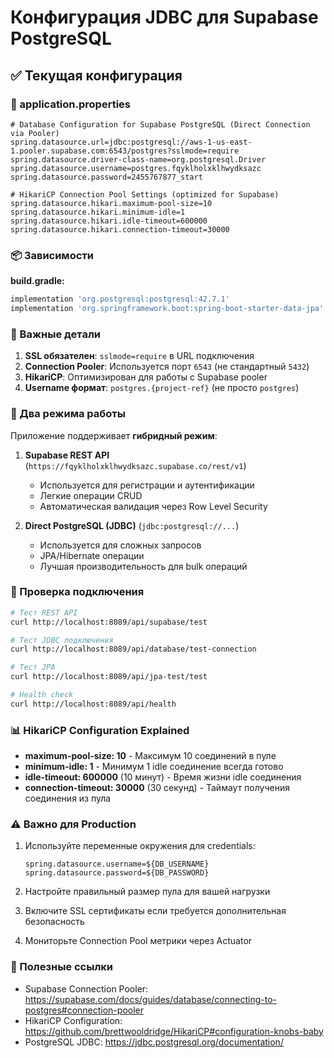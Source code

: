 # Конфигурация JDBC для Supabase PostgreSQL

## ✅ Текущая конфигурация

### 📝 application.properties

```properties
# Database Configuration for Supabase PostgreSQL (Direct Connection via Pooler)
spring.datasource.url=jdbc:postgresql://aws-1-us-east-1.pooler.supabase.com:6543/postgres?sslmode=require
spring.datasource.driver-class-name=org.postgresql.Driver
spring.datasource.username=postgres.fqyklholxklhwydksazc
spring.datasource.password=2455767877_start

# HikariCP Connection Pool Settings (optimized for Supabase)
spring.datasource.hikari.maximum-pool-size=10
spring.datasource.hikari.minimum-idle=1
spring.datasource.hikari.idle-timeout=600000
spring.datasource.hikari.connection-timeout=30000
```

### 📦 Зависимости

**build.gradle:**
```gradle
implementation 'org.postgresql:postgresql:42.7.1'
implementation 'org.springframework.boot:spring-boot-starter-data-jpa'
```

### 🔑 Важные детали

1. **SSL обязателен**: `sslmode=require` в URL подключения
2. **Connection Pooler**: Используется порт `6543` (не стандартный `5432`)
3. **HikariCP**: Оптимизирован для работы с Supabase pooler
4. **Username формат**: `postgres.{project-ref}` (не просто `postgres`)

### 🔄 Два режима работы

Приложение поддерживает **гибридный режим**:

1. **Supabase REST API** (`https://fqyklholxklhwydksazc.supabase.co/rest/v1`)
   - Используется для регистрации и аутентификации
   - Легкие операции CRUD
   - Автоматическая валидация через Row Level Security

2. **Direct PostgreSQL (JDBC)** (`jdbc:postgresql://...`)
   - Используется для сложных запросов
   - JPA/Hibernate операции
   - Лучшая производительность для bulk операций

### 🧪 Проверка подключения

```bash
# Тест REST API
curl http://localhost:8089/api/supabase/test

# Тест JDBC подключения
curl http://localhost:8089/api/database/test-connection

# Тест JPA
curl http://localhost:8089/api/jpa-test/test

# Health check
curl http://localhost:8089/api/health
```

### 📊 HikariCP Configuration Explained

- **maximum-pool-size: 10** - Максимум 10 соединений в пуле
- **minimum-idle: 1** - Минимум 1 idle соединение всегда готово
- **idle-timeout: 600000** (10 минут) - Время жизни idle соединения
- **connection-timeout: 30000** (30 секунд) - Таймаут получения соединения из пула

### ⚠️ Важно для Production

1. Используйте переменные окружения для credentials:
   ```properties
   spring.datasource.username=${DB_USERNAME}
   spring.datasource.password=${DB_PASSWORD}
   ```

2. Настройте правильный размер пула для вашей нагрузки

3. Включите SSL сертификаты если требуется дополнительная безопасность

4. Мониторьте Connection Pool метрики через Actuator

### 🔗 Полезные ссылки

- Supabase Connection Pooler: https://supabase.com/docs/guides/database/connecting-to-postgres#connection-pooler
- HikariCP Configuration: https://github.com/brettwooldridge/HikariCP#configuration-knobs-baby
- PostgreSQL JDBC: https://jdbc.postgresql.org/documentation/

